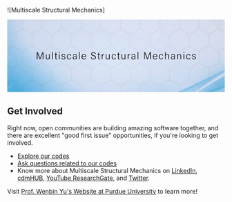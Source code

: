 ![Multiscale Structural Mechanics]<p align="center" width="100%">
    <img  src="https://github.com/wenbinyugroup/.github/blob/main/600x200.jpg">
</p>

## Get Involved

Right now, open communities are building amazing software together, and there are excellent "good first issue" opportunities, if you're looking to get involved.

* [Explore our codes]([https://opensource.microsoft.com/projects/](https://github.com/orgs/wenbinyugroup/repositories))
* [Ask questions related to our codes](https://github.com/orgs/wenbinyugroup/discussions)
* Know more about Multiscale Structural Mechanics on [LinkedIn](https://www.linkedin.com/groups/8521014/), [cdmHUB](https://cdmhub.org/groups/yugroup), [YouTube](https://www.youtube.com/c/MultiscaleStructuralMechanics),[ResearchGate](https://www.researchgate.net/profile/Wenbin-Yu-4), and [Twitter](https://twitter.com/WenbinYuHeaven).

Visit [Prof. Wenbin Yu's Website at Purdue University](https://engineering.purdue.edu/AAE/people/ptProfile?resource_id=93761) to learn more!
